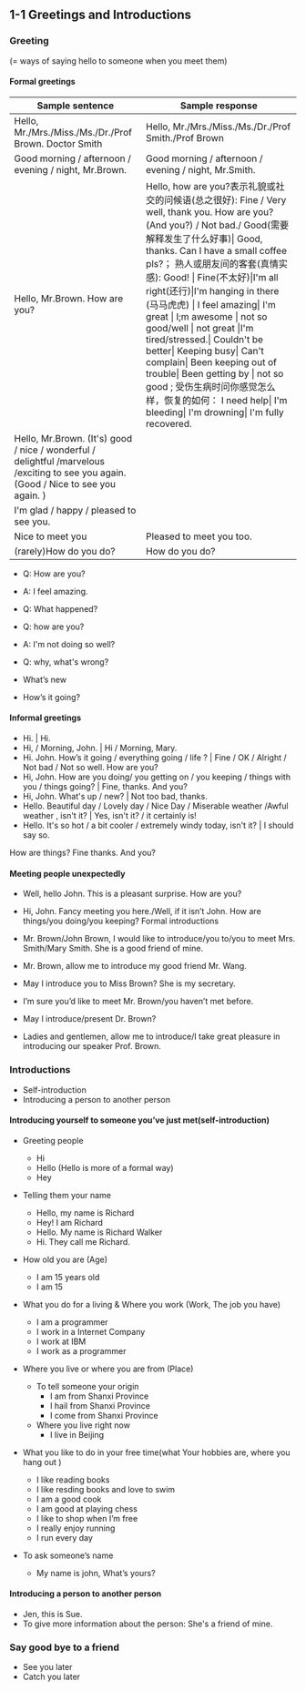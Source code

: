## 1-1 Greetings and Introductions
### Greeting

(= ways of saying hello to someone when you meet them)

#### Formal greetings

| Sample sentence                                              | Sample response                                              |
| ------------------------------------------------------------ | ------------------------------------------------------------ |
| Hello, Mr./Mrs./Miss./Ms./Dr./Prof Brown. Doctor Smith       | Hello, Mr./Mrs./Miss./Ms./Dr./Prof Smith./Prof Brown         |
| Good morning / afternoon / evening / night, Mr.Brown.        | Good morning / afternoon / evening / night, Mr.Smith.        |
| Hello, Mr.Brown. How are you?                                | Hello, how are you?表示礼貌或社交的问候语(总之很好): Fine / Very well, thank you. How are you?(And you?) /  Not bad./ Good(需要解释发生了什么好事)\| Good, thanks. Can I have a small coffee pls?；  熟人或朋友间的客套(真情实感): Good! \| Fine(不太好)\|I'm all right(还行)\|I'm hanging in there (马马虎虎) \| I feel amazing\| I'm great \| I;m awesome \| not so good/well \| not great \|I'm tired/stressed.\| Couldn't be better\| Keeping busy\| Can't complain\| Been keeping out of trouble\| Been getting by \| not so good  ; 受伤生病时问你感觉怎么样，恢复的如何： I need help\| I'm bleeding\| I'm drowning\| I'm fully recovered. |
| Hello, Mr.Brown. (It's) good / nice / wonderful / delightful /marvelous /exciting to see you again. (Good / Nice to see you again. ) |                                                              |
| I'm glad / happy / pleased to see you.                       |                                                              |
| Nice to meet you                                             | Pleased to meet you too.                                     |
| (rarely)How do you do?                                       | How do you do?                                               |

* Q: How are you?
* A: I feel amazing.
* Q: What happened?
* Q: how are you?
* A: I'm not doing so well?
* Q: why, what's wrong?



* What’s new

* How’s it going?

#### Informal greetings
* Hi. | Hi.
* Hi, / Morning, John. | Hi / Morning, Mary.
* Hi. John. How’s it going / everything going / life ?  | Fine / OK / Alright / Not bad / Not so well. How are you? 
* Hi, John. How are you doing/ you getting on / you keeping / things with you / things going?  | Fine, thanks. And you?
* Hi, John. What's up / new? | Not too bad, thanks.
* Hello. Beautiful day / Lovely day / Nice Day / Miserable weather /Awful weather , isn't it? | Yes, isn't it? / it certainly is!
* Hello. It's so hot / a bit cooler / extremely windy today, isn't it? | I should say so.

How are things? Fine thanks. And you?

#### Meeting people unexpectedly
* Well, hello John. This is a pleasant surprise. How are you?

* Hi, John. Fancy meeting you here./Well, if it isn’t John. How are things/you doing/you keeping? Formal introductions


* Mr. Brown/John Brown, I would like to introduce/you to/you to meet Mrs. Smith/Mary Smith. She is a good friend of mine.

* Mr. Brown, allow me to introduce my good friend Mr. Wang.

* May I introduce you to Miss Brown? She is my secretary.

* I’m sure you’d like to meet Mr. Brown/you haven’t met before.

* May I introduce/present Dr. Brown?

* Ladies and gentlemen, allow me to introduce/I take great pleasure in introducing our speaker Prof. Brown.

### Introductions

* Self-introduction
* Introducing a person to another person

#### Introducing yourself to someone you’ve just met(self-introduction)

* Greeting people
  * Hi
  * Hello (Hello is more of a formal way)
  * Hey

* Telling them your name
  * Hello, my name is Richard
  * Hey! I am Richard
  * Hello. My name is Richard Walker
  * Hi. They call me Richard.

* How old you are (Age)
  * I am 15 years old
  * I am 15

* What you do for a living & Where you work (Work, The job you have)
  * I am a programmer
  * I work in a Internet Company
  * I work at IBM
  * I work as a programmer

* Where you live or where you are from (Place)
  * To tell someone your origin
    * I am from Shanxi Province
    * I hail from Shanxi Province
    * I come from Shanxi Province
  * Where you live right now
    * I live in Beijing

* What you like to do in your free time(what Your hobbies are, where you hang out   )
  * I like reading books
  * I like resding books and love to swim
  * I am a good cook
  * I am good at playing chess
  * I like to shop when I’m free
  * I really enjoy running
  * I run every day

* To ask someone’s name
  * My name is john, What’s yours?

#### Introducing a person to another person
* Jen, this is Sue.
* To give more information about the person: She's a friend of mine.

### Say good bye to a friend
* See you later
* Catch you later